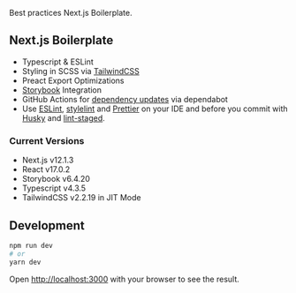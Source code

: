 Best practices Next.js Boilerplate.

## Next.js Boilerplate

- Typescript & ESLint
- Styling in SCSS via [TailwindCSS](https://www.tailwindcss.com)
- Preact Export Optimizations
- [Storybook](https://www.storybook.js.org) Integration
- GitHub Actions for [dependency updates](https://dependabot.com/) via dependabot
- Use [ESLint](https://eslint.org/), [stylelint](https://stylelint.io/) and [Prettier](https://prettier.io/) on your IDE and before you commit with [Husky](https://github.com/typicode/husky) and [lint-staged](https://github.com/okonet/lint-staged).

### Current Versions

- Next.js v12.1.3
- React v17.0.2
- Storybook v6.4.20
- Typescript v4.3.5
- TailwindCSS v2.2.19 in JIT Mode

## Development

```bash
npm run dev
# or
yarn dev
```

Open [http://localhost:3000](http://localhost:3000) with your browser to see the result.
